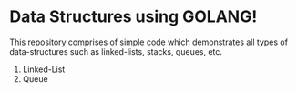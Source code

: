 # Data Structures using GOLANG!
This repository comprises of simple code which demonstrates all types of data-structures such as linked-lists, stacks, queues, etc.


1. Linked-List
2. Queue
